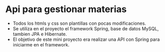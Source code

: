 # Api para gestionar materias

- Todos los htmls y css son plantillas con pocas modificaciones.
- Se utiliza en el proyecto el framework Spring, base de datos MySQL, tambien JPA e Hibernate.
- El objetivo de este mini proyecto era realizar una API con Spring para iniciarme en el framework.
